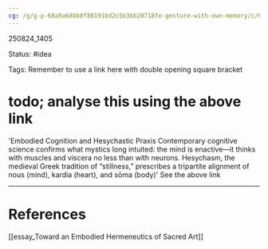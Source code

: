 ```yaml
---
cg: /g/g-p-68a9a68bb8f88191bd2c5b3bb20718fe-gesture-with-own-memory/c/68ab0d50-efa0-8332-b8e8-4f719ea7ce67
---
```


250824_1405

Status: #idea

Tags:
Remember to use a link here with double opening square bracket
# todo; analyse this using the above link
'Embodied Cognition and Hesychastic Praxis Contemporary cognitive science confirms what mystics long intuited: the mind is enactive—it thinks with muscles and viscera no less than with neurons. Hesychasm, the medieval Greek tradition of “stillness,” prescribes a tripartite alignment of nous (mind), kardia (heart), and sōma (body)'
See the above link

---
# References
[[essay_Toward an Embodied Hermeneutics of Sacred Art]]